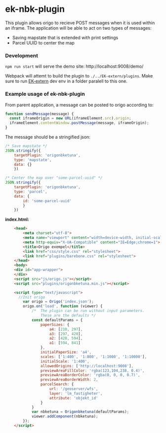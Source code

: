 # ek-nbk-plugin

This plugin allows origo to recieve POST messages when it is used within an iframe. The application will be able to act on two types of messages:
- Saving mapstate that is extended with print settings
- Parcel UUID to center the map

### Development

``npm run start`` will serve the demo site:  http://localhost:9008/demo/


Webpack will attemt to build the plugin to ``./../EK-extern/plugins``. Make sure to run [EK-extern](https://github.com/Eskilstuna-kommun/EK-extern) dev env in a folder paralell to this one.


### Example usage of ek-nbk-plugin

From parent application, a message can be posted to origo according to:
``` js
function sendMessage(message) {
  const iframeOrigin = new URL(iframeElement.src).origin;
  iframeElement.contentWindow.postMessage(message, iframeOrigin);
}
```

The message should be a stringified json:
``` js
/* Save mapstate */
JSON.stringify({ 
    targetPlugin: 'origonbketuna', 
    type: 'mapstate', 
    data: {} 
    })
```
``` js
/* Center the map over "some-parcel-uuid" */
JSON.stringify({ 
    targetPlugin: 'origonbketuna', 
    type: 'parcel', 
    data: { 
        id: 'some-parcel-uuid' 
        }
    })
```


**index.html:**
``` HTML
    <head>
    	<meta charset="utf-8">
    	<meta name="viewport" content="width=device-width, initial-scale=1.0, user-scalable=no">
    	<meta http-equiv="X-UA-Compatible" content="IE=Edge;chrome=1">
    	<title>Origo exempel</title>
    	<link href="css/style.css" rel="stylesheet">
    	<link href="plugins/barebone.css" rel="stylesheet">
    </head>
    <body>
    <div id="app-wrapper">
    </div>
    <script src="js/origo.js"></script>
    <script src="plugins/origonbketuna.min.js"></script>

    <script type="text/javascript">
      //Init origo
		var origo = Origo('index.json');
		origo.on('load', function (viewer) {
            /*  The plugin can be run without input parameters. 
                These are the defaults */
            const defaultParams = { 
                paperSizes: {
                    a4: [210, 297],
                    a3: [297, 420],
                    a2: [420, 594],
                    a1: [594, 841]
                },
                initialPaperSize: 'a4',
                scales: ['1:400', '1:800', '1:1000', '1:10000'],
                initialScale: '1:400',
                allowedOrigins: ['http://localhost:9008'],
                previewAreaFillColor: 'rgba(123,104,238, 0.4)',
                previewAreaBorderColor: 'rgba(0, 0, 0, 0.7)',
                previewAreaBorderWidth: 2,
                parcelSearch: {
                    url: '/geoserver/wfs',
                    layer: 'lm_fastigheter',
                    attribute: 'objekt_id'
                }
			}
			var nbketuna = Origonbketuna(defaultParams);
			viewer.addComponent(nbketuna);
		});
    </script>
```
